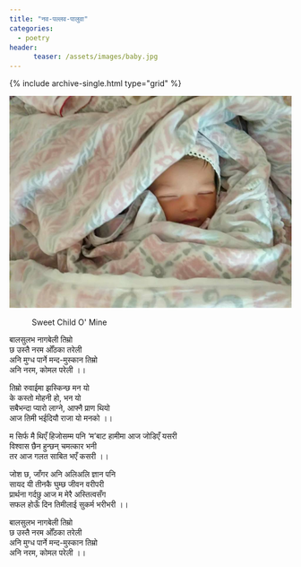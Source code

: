 ```yaml
---
title: "नव-पल्लव-पालुवा"
categories:
  - poetry
header:
      teaser: /assets/images/baby.jpg
---
```


{% include archive-single.html type="grid" %}

![Sweet Heart](/assets/images/baby.jpg "Sweet Child O' Mine")
<figure>
  <figcaption>Sweet Child O' Mine</figcaption>
</figure>

बालसुलभ नागबेली तिम्रो  
छ उस्तै नरम ओँठका तरेली  
अनि मुग्ध पार्ने मन्द-मुस्कान तिम्रो  
अनि नरम, कोमल परेली ।।  

तिम्रो रुवाईमा झस्किन्छ मन यो  
के कस्तो मोहनी हो, भन यो  
सबैभन्दा प्यारो लाग्ने, आफ्नै प्राण थियो  
आज तिमी भईदियौ राजा यो मनको ।।  

म सिर्फ मै थिएँ हिजोसम्म पनि
‘म’बाट हामीमा आज जोडिएँ यसरी  
विश्वास छैन हुन्छन् चमत्कार भनी  
तर आज गलत साबित भएँ कसरी ।।   

जोश छ, जाँगर अनि अलिअलि ज्ञान पनि  
सायद यी तीनकै घुम्छ जीवन वरीपरी  
प्रार्थना गर्दछु आज म मेरै अस्तित्वसँग  
सफल होऊँ दिन तिमीलाई सुकर्म भरीभरी ।।  

बालसुलभ नागबेली तिम्रो  
छ उस्तै नरम ओँठका तरेली  
अनि मुग्ध पार्ने मन्द-मुस्कान तिम्रो  
अनि नरम, कोमल परेली ।।  
